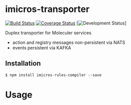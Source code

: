 # imicros-transporter
[![Build Status](https://travis-ci.org/al66/imicros-transporter.svg?branch=master)](https://travis-ci.org/al66/imicros-transporter)
[![Coverage Status](https://coveralls.io/repos/github/al66/imicros-transporter/badge.svg?branch=master)](https://coveralls.io/github/al66/imicros-transporter?branch=master)
[![Development Status](https://img.shields.io/badge/status-experimental-orange)]

Duplex transporter for Moleculer services
- action and registry messages non-persistent via NATS
- events persistent via KAFKA

## Installation
```
$ npm install imicros-rules-compiler --save
```

# Usage

